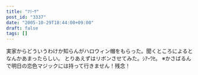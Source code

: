 ```yaml
---
title: "ﾏﾘｰｻ"
post_id: "3337"
date: "2005-10-29T18:44:00+09:00"
draft: false
tags: []
---
```



実家からどういうわけか知らんがハロウィン帽をもらった。聞くところによるとなんかあまったらしい。 とりあえずはリボンさせてみた。ｼｱｰﾜｾ。 ※かさばるんで明日の恋色マジックには持って行きません！残念！
